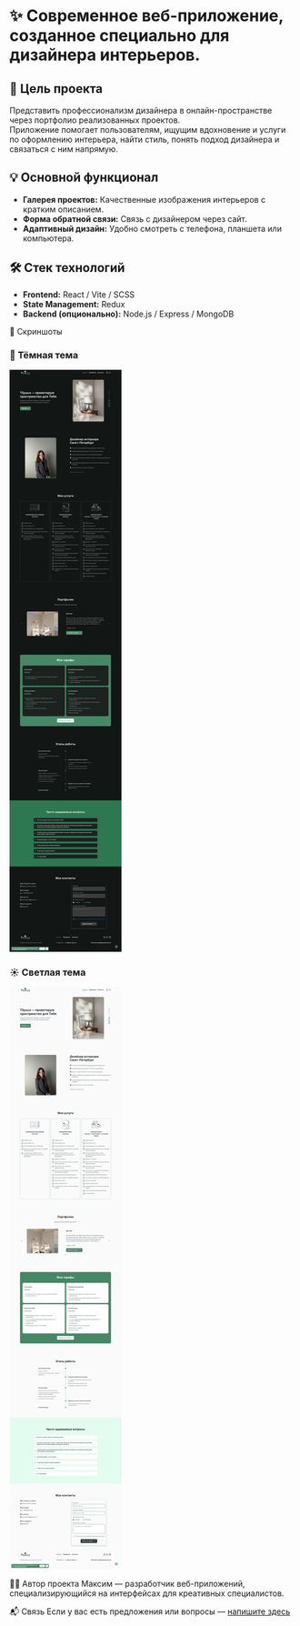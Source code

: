 # ✨ Современное веб-приложение, созданное специально для дизайнера интерьеров.

## 📌 Цель проекта

Представить профессионализм дизайнера в онлайн-пространстве через портфолио реализованных проектов.  
Приложение помогает пользователям, ищущим вдохновение и услуги по оформлению интерьера, найти стиль, понять подход дизайнера и связаться с ним напрямую.

## 💡 Основной функционал

- **Галерея проектов:** Качественные изображения интерьеров с кратким описанием.
- **Форма обратной связи:** Связь с дизайнером через сайт.
- **Адаптивный дизайн:** Удобно смотреть с телефона, планшета или компьютера.

## 🛠️ Стек технологий

- **Frontend:** React / Vite / SCSS
- **State Management:** Redux
- **Backend (опционально):** Node.js / Express / MongoDB

📸 Скриншоты

### 🌙 Тёмная тема
![Dark mode screenshot](./full-page-dark.png)

### ☀️ Светлая тема
![Light mode screenshot](./full-page-light.png)

🧑‍🎨 Автор проекта
Максим — разработчик веб-приложений, специализирующийся на интерфейсах для креативных специалистов.

📬 Связь
Если у вас есть предложения или вопросы — [напишите здесь](https://t.me/MaksSafonov)
